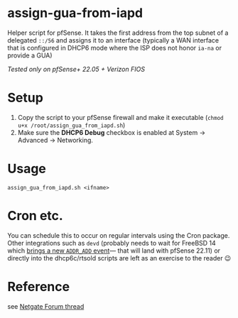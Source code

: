 # assign-gua-from-iapd

Helper script for pfSense. It takes the first address from the top subnet of a delegated `::/56` and assigns it to an interface (typically a WAN interface that is configured in DHCP6 mode where the ISP does not honor `ia-na` or provide a GUA)

_Tested only on pfSense+ 22.05 + Verizon FIOS_

# Setup

1. Copy the script to your pfSense firewall and make it executable (`chmod u+x /root/assign_gua_from_iapd.sh`)
2. Make sure the **DHCP6 Debug** checkbox is enabled at System → Advanced → Networking.

# Usage

```shell
assign_gua_from_iapd.sh <ifname>
```

# Cron etc.

You can schedule this to occur on regular intervals using the Cron package. Other integrations such as `devd` (probably needs to wait for FreeBSD 14 which [brings a new `ADDR_ADD` event][1]— that will land with pfSense 22.11) or directly into the dhcp6c/rtsold scripts are left as an exercise to the reader 😉

# Reference

see [Netgate Forum thread](https://forum.netgate.com/topic/174980/fios-getting-56-pd-via-dhcp6-but-no-v6-is-assigned-to-wan/)

[1]: https://reviews.freebsd.org/rGa75819461ec7c7d8468498362f9104637ff7c9e9

